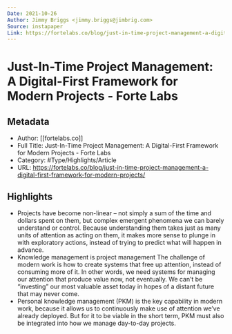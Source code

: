 ```yaml
---
Date: 2021-10-26
Author: Jimmy Briggs <jimmy.briggs@jimbrig.com>
Source: instapaper
Link: https://fortelabs.co/blog/just-in-time-project-management-a-digital-first-framework-for-modern-projects/
---
```

# Just-In-Time Project Management: A Digital-First Framework for Modern Projects - Forte Labs

## Metadata
- Author: [[fortelabs.co]]
- Full Title: Just-In-Time Project Management: A Digital-First Framework for Modern Projects - Forte Labs
- Category: #Type/Highlights/Article
- URL: https://fortelabs.co/blog/just-in-time-project-management-a-digital-first-framework-for-modern-projects/

## Highlights
- Projects have become non-linear – not simply a sum of the time and dollars spent on them, but complex emergent phenomena we can barely understand or control. Because understanding them takes just as many units of attention as acting on them, it makes more sense to plunge in with exploratory actions, instead of trying to predict what will happen in advance.
- Knowledge management is project management
  The challenge of modern work is how to create systems that free up attention, instead of consuming more of it.
  In other words, we need systems for managing our attention that produce value now, not eventually. We can’t be “investing” our most valuable asset today in hopes of a distant future that may never come.
- Personal knowledge management (PKM) is the key capability in modern work, because it allows us to continuously make use of attention we’ve already deployed. But for it to be viable in the short term, PKM must also be integrated into how we manage day-to-day projects.
